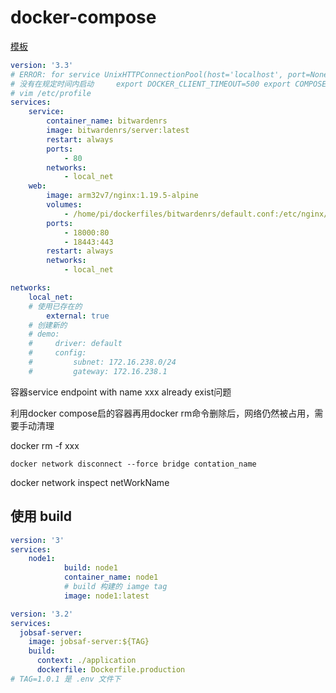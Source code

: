 # docker-compose

[模板](https://blog.csdn.net/ZhanBiaoChina/article/details/105467835)

```yaml
version: '3.3'
# ERROR: for service UnixHTTPConnectionPool(host='localhost', port=None): Read
# 没有在规定时间内启动     export DOCKER_CLIENT_TIMEOUT=500 export COMPOSE_HTTP_TIMEOUT=500
# vim /etc/profile
services: 
    service:
        container_name: bitwardenrs
        image: bitwardenrs/server:latest
        restart: always
        ports:
            - 80
        networks:
            - local_net
    web:
        image: arm32v7/nginx:1.19.5-alpine
        volumes:
            - /home/pi/dockerfiles/bitwardenrs/default.conf:/etc/nginx/nginx.conf
        ports:
            - 18000:80
            - 18443:443
        restart: always
        networks:
            - local_net

networks:
    local_net:
    # 使用已存在的
        external: true
    # 创建新的
    # demo:
    #     driver: default
    #     config:
    #         subnet: 172.16.238.0/24
    #         gateway: 172.16.238.1
```

容器service endpoint with name xxx already exist问题

利用docker compose启的容器再用docker rm命令删除后，网络仍然被占用，需要手动清理

docker rm -f xxx

```
docker network disconnect --force bridge contation_name
```

docker network inspect netWorkName

## 使用 build

```yaml
version: '3'
services:
    node1:
            build: node1
            container_name: node1
            # build 构建的 iamge tag
            image: node1:latest
```

```yaml
version: '3.2'
services:
  jobsaf-server:
    image: jobsaf-server:${TAG}
    build: 
      context: ./application
      dockerfile: Dockerfile.production
# TAG=1.0.1 是 .env 文件下
```